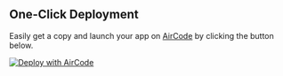 

## One-Click Deployment

Easily get a copy and launch your app on [AirCode](https://aircode-test.com/) by clicking the button below.

[![Deploy with AirCode](https://aircode-test.com/dashboard-public/shiki/aircode-deploy-button.svg)](https://aircode-test.com/dashboard?owner=wangxiao&repo=hr&branch=test&path=&appname=Simple-test)